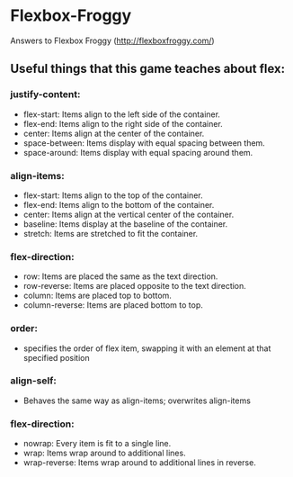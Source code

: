 # Flexbox-Froggy
Answers to Flexbox Froggy (http://flexboxfroggy.com/)

## Useful things that this game teaches about flex:

### justify-content:
+ flex-start: Items align to the left side of the container.
+ flex-end: Items align to the right side of the container.
+ center: Items align at the center of the container.
+ space-between: Items display with equal spacing between them.
+ space-around: Items display with equal spacing around them.

### align-items:
+ flex-start: Items align to the top of the container.
+ flex-end: Items align to the bottom of the container.
+ center: Items align at the vertical center of the container.
+ baseline: Items display at the baseline of the container.
+ stretch: Items are stretched to fit the container.

### flex-direction:
+ row: Items are placed the same as the text direction.
+ row-reverse: Items are placed opposite to the text direction.
+ column: Items are placed top to bottom.
+ column-reverse: Items are placed bottom to top.

### order:
+ specifies the order of flex item, swapping it with an element at that specified position

### align-self:
+ Behaves the same way as align-items; overwrites align-items

### flex-direction:
+ nowrap: Every item is fit to a single line.
+ wrap: Items wrap around to additional lines.
+ wrap-reverse: Items wrap around to additional lines in reverse.

